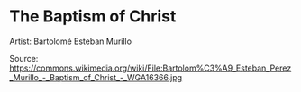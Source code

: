 # <hro-localize>The Baptism of Christ</hro-localize>

<hro-localize>Artist</hro-localize>: Bartolomé Esteban Murillo

<hro-localize>Source</hro-localize>: <https://commons.wikimedia.org/wiki/File:Bartolom%C3%A9_Esteban_Perez_Murillo_-_Baptism_of_Christ_-_WGA16366.jpg>